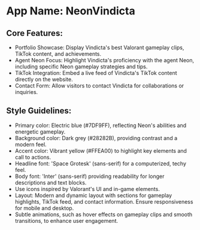 # **App Name**: NeonVindicta

## Core Features:

- Portfolio Showcase: Display Vindicta's best Valorant gameplay clips, TikTok content, and achievements.
- Agent Neon Focus: Highlight Vindicta's proficiency with the agent Neon, including specific Neon gameplay strategies and tips.
- TikTok Integration: Embed a live feed of Vindicta's TikTok content directly on the website.
- Contact Form: Allow visitors to contact Vindicta for collaborations or inquiries.

## Style Guidelines:

- Primary color: Electric blue (#7DF9FF), reflecting Neon's abilities and energetic gameplay.
- Background color: Dark grey (#28282B), providing contrast and a modern feel.
- Accent color: Vibrant yellow (#FFEA00) to highlight key elements and call to actions.
- Headline font: 'Space Grotesk' (sans-serif) for a computerized, techy feel.
- Body font: 'Inter' (sans-serif) providing readability for longer descriptions and text blocks.
- Use icons inspired by Valorant's UI and in-game elements.
- Layout: Modern and dynamic layout with sections for gameplay highlights, TikTok feed, and contact information. Ensure responsiveness for mobile and desktop.
- Subtle animations, such as hover effects on gameplay clips and smooth transitions, to enhance user engagement.